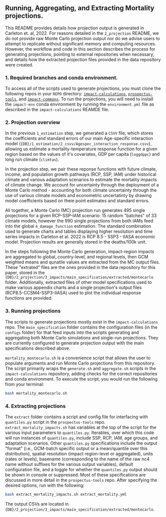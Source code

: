 ##  Running, Aggregating, and Extracting Mortality projections.

This README provides details how projection output is generated in Carleton et. al, 2022. For reasons detailed in the `2_projection` README, we do not provide raw Monte Carlo projection output nor do we advise users to attempt to replicate without significant memory and computing resources. However, the workflow and code in this section describes the process for generating projections, pointing to external repositories when necessary, and details how the extracted projection files provided in the data repository were created. 

### 1. Required branches and conda environment.

To access all of the scripts used to generate projections, you must clone the following repos in your `REPO` directory: [`impact-calculations`](https://github.com/ClimateImpactLab/impact-calculations), [`prospectus-tools`](https://github.com/jrising/prospectus-tools), and [`impact-commons`](https://github.com/ClimateImpactLab/impact-common). To run the projections, you will need to install the `impact-env` conda environment by running the `environment.yml` file as described in the `impact-calculations` REAMDE file.  

### 2. Projection overview

In the previous `1_estimation` step, we generated a `CSVV` file, which stores the coefficients and standard errors of our main Age-specific interaction model (`{DB}/1_estimation/2_csvv/Agespec_interaction_response.csvv`), allowing us estimate a mortality-temperature response function for a given region based on the values of it's covariates, GDP per capita (`loggdppc`) and long run climate (`climtas`).

In the projection step, we pair these reponse functions with future climate, income, and population growth pathways (RCP, SSP, IAM) under historical climate and various adaptation scenarios to estimate the mortality impacts of climate change. We account for uncertainty through the deployment of a Monte Carlo method - accounting for both climate uncertainty through the use of various climate models and econometric uncertatinty by drawing model coefficients based on theie point estimates and standard errors. 

All together, a Monte Carlo (MC) projection run generates 495 single projections for a given RCP-SSP-IAM scenario: 15 random "batches" of 33 climate models, however the 990 single projections from both IAMs feed into the global `4_damage_function` estimation. The standard combination used to generate charts and tables displaying higher resolution and time series impacts in Carleton et al. 2022 is RCP 8.5 - SSP3 - IIASA economic model. Projection results are generally stored in the deaths/100k unit.

In the steps following the Monte Carlo generation, impact-region impacts are aggregated to global, country-level, and regional levels, then GCM weighted means and qunatile values are extracted from the MC output files. These "extrated" files are the ones provided in the data repository for this paper, stored in the `{DB}/2_projection/3_impacts/main_specification/extracted/montecarlo` folder. Additionally, extracted files of other model specifications used to make various appendix charts and a single projection's output files (RCP8.5-CCSM4-SSP3-IIASA) used to plot the individual response functions are provided.

### 3. Running projections

The scripts to generate projections mostly exist in the `impact-calculations` repo. The `main_specification` folder contains the configuration files (in the `configs` folder) for that feed inputs into the scripts generating and aggregating both Monte Carlo simulations and single-run projections. They are currently configured to generate projection output with the main specifications described above. 

`mortality_montecarlo.sh` is a convenience script that allows the user to populate arguments and run Monte Carlo projections from this repository. The script primarily wraps the `generate.sh` and `aggregate.sh` scripts in the `impact-calculations` repository, adding checks for the correct repositories and conda environment. To execute the script, you would run the following from your terminal:

```bash
bash mortality_montecarlo.sh
```

### 4. Extracting projections

The `extract` folder contains a script and config file for interfacing with `quantiles.py` script in the `prospectus-tools` repo. `extract_mortality_impacts.sh` has variables at the top of the script for the various input parameters to `quantiles.py`. Iterables, over which this code will run instances of `quantiles.py`, include SSP, RCP, IAM, age groups, and adaptation scenarios. Other `quantiles.py` specifications include the output "format" (i.e., GCM-batch specific output or a mean/quantile over this distribution), spatial resolution (impact region-level or aggregated), units (rates or levels), basename (corresponding to the name of the raw nc4 name without suffixes for the various output variables), default configuration file, and a toggle for whether the `quantiles.py` output should be shown in console or suppressed. Most of these specifications are discussed in more detail in the `prospectus-tools` repo. After specifying the desired options, run with the following:

```bash
bash extract_mortality_impacts.sh extract_mortality.yml
```

The output CSVs are located in `{DB}/2_projection/3_impacts/main_specification/extracted/montecarlo`.

